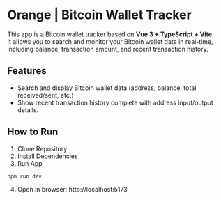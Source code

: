 # Orange | Bitcoin Wallet Tracker

This app is a Bitcoin wallet tracker based on **Vue 3 + TypeScript + Vite**.  
It allows you to search and monitor your Bitcoin wallet data in real-time, including balance, transaction amount, and recent transaction history.

## Features
- Search and display Bitcoin wallet data (address, balance, total received/sent, etc.)
- Show recent transaction history complete with address input/output details.

## How to Run
1. Clone Repository
2. Install Dependencies
3. Run App
```bash
npm run dev
```

4. Open in browser: http://localhost:5173



